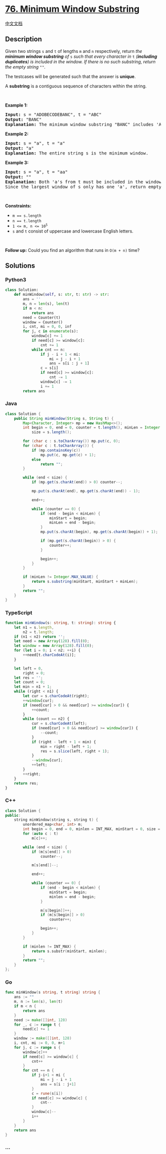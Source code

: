 # [76. Minimum Window Substring](https://leetcode.com/problems/minimum-window-substring)

[中文文档](/solution/0000-0099/0076.Minimum%20Window%20Substring/README.md)

## Description

<p>Given two strings <code>s</code> and <code>t</code> of lengths <code>m</code> and <code>n</code> respectively, return <em>the <strong>minimum window substring</strong> of </em><code>s</code><em> such that every character in </em><code>t</code><em> (<strong>including duplicates</strong>) is included in the window. If there is no such substring</em><em>, return the empty string </em><code>&quot;&quot;</code><em>.</em></p>

<p>The testcases will be generated such that the answer is <strong>unique</strong>.</p>

<p>A <strong>substring</strong> is a contiguous sequence of characters within the string.</p>

<p>&nbsp;</p>
<p><strong class="example">Example 1:</strong></p>

<pre>
<strong>Input:</strong> s = &quot;ADOBECODEBANC&quot;, t = &quot;ABC&quot;
<strong>Output:</strong> &quot;BANC&quot;
<strong>Explanation:</strong> The minimum window substring &quot;BANC&quot; includes &#39;A&#39;, &#39;B&#39;, and &#39;C&#39; from string t.
</pre>

<p><strong class="example">Example 2:</strong></p>

<pre>
<strong>Input:</strong> s = &quot;a&quot;, t = &quot;a&quot;
<strong>Output:</strong> &quot;a&quot;
<strong>Explanation:</strong> The entire string s is the minimum window.
</pre>

<p><strong class="example">Example 3:</strong></p>

<pre>
<strong>Input:</strong> s = &quot;a&quot;, t = &quot;aa&quot;
<strong>Output:</strong> &quot;&quot;
<strong>Explanation:</strong> Both &#39;a&#39;s from t must be included in the window.
Since the largest window of s only has one &#39;a&#39;, return empty string.
</pre>

<p>&nbsp;</p>
<p><strong>Constraints:</strong></p>

<ul>
	<li><code>m == s.length</code></li>
	<li><code>n == t.length</code></li>
	<li><code>1 &lt;= m, n &lt;= 10<sup>5</sup></code></li>
	<li><code>s</code> and <code>t</code> consist of uppercase and lowercase English letters.</li>
</ul>

<p>&nbsp;</p>
<p><strong>Follow up:</strong> Could you find an algorithm that runs in <code>O(m + n)</code> time?</p>

## Solutions

<!-- tabs:start -->

### **Python3**

```python
class Solution:
    def minWindow(self, s: str, t: str) -> str:
        ans = ''
        m, n = len(s), len(t)
        if m < n:
            return ans
        need = Counter(t)
        window = Counter()
        i, cnt, mi = 0, 0, inf
        for j, c in enumerate(s):
            window[c] += 1
            if need[c] >= window[c]:
                cnt += 1
            while cnt == n:
                if j - i + 1 < mi:
                    mi = j - i + 1
                    ans = s[i : j + 1]
                c = s[i]
                if need[c] >= window[c]:
                    cnt -= 1
                window[c] -= 1
                i += 1
        return ans
```

### **Java**

```java
class Solution {
    public String minWindow(String s, String t) {
        Map<Character, Integer> mp = new HashMap<>();
        int begin = 0, end = 0, counter = t.length(), minLen = Integer.MAX_VALUE, minStart = 0,
            size = s.length();

        for (char c : s.toCharArray()) mp.put(c, 0);
        for (char c : t.toCharArray()) {
            if (mp.containsKey(c))
                mp.put(c, mp.get(c) + 1);
            else
                return "";
        }

        while (end < size) {
            if (mp.get(s.charAt(end)) > 0) counter--;

            mp.put(s.charAt(end), mp.get(s.charAt(end)) - 1);

            end++;

            while (counter == 0) {
                if (end - begin < minLen) {
                    minStart = begin;
                    minLen = end - begin;
                }
                mp.put(s.charAt(begin), mp.get(s.charAt(begin)) + 1);

                if (mp.get(s.charAt(begin)) > 0) {
                    counter++;
                }

                begin++;
            }
        }

        if (minLen != Integer.MAX_VALUE) {
            return s.substring(minStart, minStart + minLen);
        }
        return "";
    }
}
```

### **TypeScript**

```ts
function minWindow(s: string, t: string): string {
    let n1 = s.length,
        n2 = t.length;
    if (n1 < n2) return '';
    let need = new Array(128).fill(0);
    let window = new Array(128).fill(0);
    for (let i = 0; i < n2; ++i) {
        ++need[t.charCodeAt(i)];
    }

    let left = 0,
        right = 0;
    let res = '';
    let count = 0;
    let min = n1 + 1;
    while (right < n1) {
        let cur = s.charCodeAt(right);
        ++window[cur];
        if (need[cur] > 0 && need[cur] >= window[cur]) {
            ++count;
        }
        while (count == n2) {
            cur = s.charCodeAt(left);
            if (need[cur] > 0 && need[cur] >= window[cur]) {
                --count;
            }
            if (right - left + 1 < min) {
                min = right - left + 1;
                res = s.slice(left, right + 1);
            }
            --window[cur];
            ++left;
        }
        ++right;
    }
    return res;
}
```

### **C++**

```cpp
class Solution {
public:
    string minWindow(string s, string t) {
        unordered_map<char, int> m;
        int begin = 0, end = 0, minlen = INT_MAX, minStart = 0, size = s.size(), counter = t.size();
        for (auto c : t)
            m[c]++;

        while (end < size) {
            if (m[s[end]] > 0)
                counter--;

            m[s[end]]--;

            end++;

            while (counter == 0) {
                if (end - begin < minlen) {
                    minStart = begin;
                    minlen = end - begin;
                }

                m[s[begin]]++;
                if (m[s[begin]] > 0)
                    counter++;

                begin++;
            }
        }

        if (minlen != INT_MAX) {
            return s.substr(minStart, minlen);
        }
        return "";
    }
};
```

### **Go**

```go
func minWindow(s string, t string) string {
	ans := ""
	m, n := len(s), len(t)
	if m < n {
		return ans
	}
	need := make([]int, 128)
	for _, c := range t {
		need[c] += 1
	}
	window := make([]int, 128)
	i, cnt, mi := 0, 0, m+1
	for j, c := range s {
		window[c]++
		if need[c] >= window[c] {
			cnt++
		}
		for cnt == n {
			if j-i+1 < mi {
				mi = j - i + 1
				ans = s[i : j+1]
			}
			c = rune(s[i])
			if need[c] >= window[c] {
				cnt--
			}
			window[c]--
			i++
		}
	}
	return ans
}
```

### **...**

```

```

<!-- tabs:end -->
